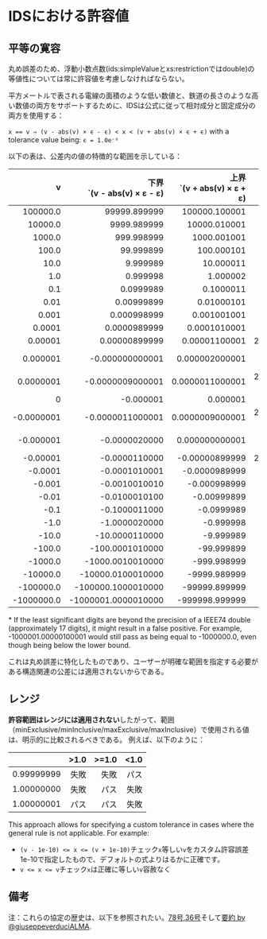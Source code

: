 # IDSにおける許容値

## 平等の寛容

丸め誤差のため、浮動小数点数(ids:simpleValueとxs:restrictionではdouble)の等値性については常に許容値を考慮しなければならない。

平方メートルで表される電線の面積のような低い数値と、鉄道の長さのような高い数値の両方をサポートするために、IDSは公式に従って相対成分と固定成分の両方を使用する：

`x == v ⇒ (v - abs(v) × ϵ - ϵ) < x < (v + abs(v) × ϵ + ϵ)`
with a tolerance value being: `ϵ = 1.0e⁻⁶`

以下の表は、公差内の値の特徴的な範囲を示している：

| v | 下界<br>`(v - abs(v) × ε - ε) | 上界<br>`(v + abs(v) × ε + ε) | 絶対デルタ |
| ---------: | ------------------------------------: | ------------------------------------: | -------------: |
| 100000.0 | 99999.899999 | 100000.100001 | 0.200002 |
| 10000.0 | 9999.989999 | 10000.010001 | 0.020002 |
| 1000.0 | 999.998999 | 1000.001001 | 0.002002 |
| 100.0 | 99.999899 | 100.000101 | 0.000202 |
| 10.0 | 9.999989 | 10.000011 | 2.2E-05 |
| 1.0 | 0.999998 | 1.000002 | 4E-06 |
| 0.1 | 0.0999989 | 0.1000011 | 2.2E-06 |
| 0.01 | 0.00999899 | 0.01000101 | 2.02E-06 |
| 0.001 | 0.000998999 | 0.001001001 | 2.002E-06 |
| 0.0001 | 0.0000989999 | 0.0001010001 | 2.0002E-06 |
| 0.00001 | 0.00000899999 | 0.00001100001 | 2.00002E-06 |
| 0.000001 | -0.000000000001 | 0.000002000001 | 2.000002E-06 |
| 0.0000001 | -0.0000009000001 | 0.0000011000001 | 2.0000002E-06 |
| 0 | -0.000001 | 0.000001 | 2.0E-06 |
| -0.0000001 | -0.0000011000001 | 0.0000009000001 | 2.0000002E-06 |
| -0.000001 | -0.0000020000 | 0.000000000001 | 2.000002E-06 |
| -0.00001 | -0.0000110000 | -0.00000899999 | 2.00002E-06 |
| -0.0001 | -0.0001010001 | -0.0000989999 | 2.0002E-06 |
| -0.001 | -0.0010010010 | -0.000998999 | 2.002E-06 |
| -0.01 | -0.0100010100 | -0.00999899 | 2.02E-06 |
| -0.1 | -0.1000011000 | -0.0999989 | 2.2E-06 |
| -1.0 | -1.0000020000 | -0.999998 | 4E-06 |
| -10.0 | -10.0000110000 | -9.999989 | 2.2E-05 |
| -100.0 | -100.0001010000 | -99.999899 | 0.000202 |
| -1000.0 | -1000.0010010000 | -999.998999 | 0.002002 |
| -10000.0 | -10000.0100010000 | -9999.989999 | 0.020002 |
| -100000.0 | -100000.1000010000 | -99999.899999 | 0.200002 |
| -1000000.0 | -1000001.0000010000 | -999998.999999 | 2.000002 |

\* If the least significant digits are beyond the precision of a IEEE74 double (approximately 17 digits), it might result in a false positive. For example, -1000001.00000100001 would still pass as being equal to -1000000.0, even though being below the lower bound.

これは丸め誤差に特化したものであり、ユーザーが明確な範囲を指定する必要がある構造関連の公差には適用されないからである。

## レンジ

**許容範囲はレンジには適用されない**したがって、範囲（minExclusive/minInclusive/maxExclusive/maxInclusive）で使用される値は、明示的に比較されるべきである。 例えば、以下のように：

|  | >1.0 | >=1.0 | <1.0 |
| ---------: | ---: | ----: | ---: |
| 0.99999999 | 失敗 | 失敗 | パス |
| 1.00000000 | 失敗 | パス | 失敗 |
| 1.00000001 | パス | パス | 失敗 |

This approach allows for specifying a custom tolerance in cases where the general rule is not applicable. For example:

- `(v - 1e-10) <= x <= (v + 1e-10)`チェック`x`等しい`v`をカスタム許容誤差1e-10で指定したもので、デフォルトの式よりはるかに正確です。
- `v <= x <= v`チェック`x`は正確に等しい`v`容赦なく

## 備考

注：これらの協定の歴史は、以下を参照されたい。[78号](https://github.com/buildingSMART/IDS/issues/78),[36号](https://github.com/buildingSMART/IDS/issues/36)そして[要約 by @giuseppeverduciALMA](https://github.com/buildingSMART/IDS/blob/0d50fd8f2dbd5b388f6fafb67da255cc3ce2b4ca/Documentation/tolerance.md).
